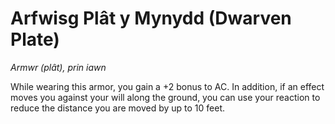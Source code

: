 # Arfwisg Plât y Mynydd (Dwarven Plate)

*Armwr (plât), prin iawn*

While wearing this armor, you gain a +2 bonus to AC. In addition, if an effect moves you against your will along the ground, you can use your reaction to reduce the distance you are moved by up to 10 feet.